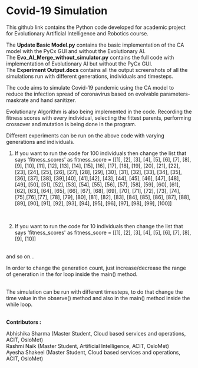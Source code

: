 # Covid-19 Simulation

This github link contains the Python code developed for academic project for Evolutionary Artificial Intelligence and Robotics course. <br>

The <B>Update Basic Model.py</B> contains the basic implementation of the CA model with the PyCx GUI and without the Evolutionary AI.
<BR>
The <B>Evo_AI_Merge_without_simulator.py</B> contains the full code with implementation of Evolutionary AI but without the PyCx GUI.
<BR>
The <B>Experiment Output.docs</B> contains all the output screenshots of all the simulations run with different generations, individuals and timesteps.
<BR>

The code aims to simulate Covid-19 pandemic using the CA model to reduce the infection spread of coronavirus based on evolvable parameters- maskrate and hand sanitizer.<br>

Evolutionary Algorithm is also being implemented in the code. Recording the fitness scores with every individual, selecting the fittest parents, performing crossover and mutation is being done in the program.<br>

Different experiments can be run on the above code with varying generations and individuals.<br>

1. If you want to run the code for 100 individuals then change the list that says 'fitness_scores' as fitness_score = [[1], [2], [3], [4], [5], [6], [7], [8], [9], [10], [11], [12], [13], [14], [15], [16], [17], [18], [19], [20], [21], [22], [23], [24], [25], [26], [27], [28], [29], [30], [31], [32], [33], [34], [35], [36], [37], [38], [39],[40], [41],[42], [43], [44], [45], [46], [47], [48], [49], [50], [51], [52], [53], [54], [55], [56], [57], [58], [59], [60], [61], [62], [63], 
 [64], [65], [66], [67], [68], [69], [70], [71], [72], [73], [74], [75],[76],[77], [78], [79], [80], [81], [82], [83], [84], [85], [86], [87], [88], [89], [90], [91], [92], [93], [94], [95], [96], [97], [98], [99], [100]]
 <br>
 
 2. If you want to run the code for 10 individuals then change the list that says 'fitness_scores' as fitness_score = [[1], [2], [3], [4], [5], [6], [7], [8], [9], [10]]
 <br>
 and so on...
 <br>
 
 In order to change the generation count, just increase/decrease the range of generation in the for loop inside the main() method.
 
 <br>
 The simulation can be run with different timesteps, to do that change the time value in the observe() method and also in the main() method inside the while loop.
<br> 
<br>

<B>Contributors :</B> <br>

Abhishika Sharma (Master Student, Cloud based services and operations, ACIT, OsloMet) <br>
Rashmi Naik (Master Student, Artificial Intelligence, ACIT, OsloMet) <br>
Ayesha Shakeel (Master Student, Cloud based services and operations, ACIT, OsloMet) <br>
